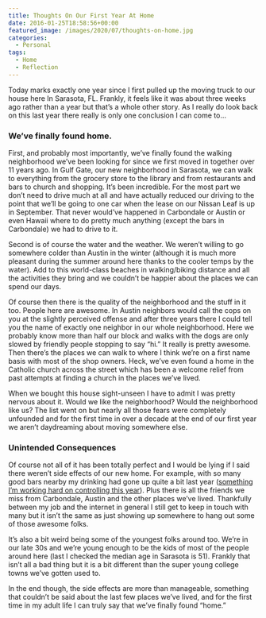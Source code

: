 ```yaml
---
title: Thoughts On Our First Year At Home
date: 2016-01-25T18:58:56+00:00
featured_image: /images/2020/07/thoughts-on-home.jpg
categories:
  - Personal
tags:
  - Home
  - Reflection
---
```


Today marks exactly one year since I first pulled up the moving truck to our house here In Sarasota, FL. Frankly, it feels like it was about three weeks ago rather than a year but that’s a whole other story. As I really do look back on this last year there really is only one conclusion I can come to…

### We’ve finally found home.

First, and probably most importantly, we’ve finally found the walking neighborhood we’ve been looking for since we first moved in together over 11 years ago. In Gulf Gate, our new neighborhood in Sarasota, we can walk to everything from the grocery store to the library and from restaurants and bars to church and shopping. It’s been incredible. For the most part we don’t need to drive much at all and have actually reduced our driving to the point that we’ll be going to one car when the lease on our Nissan Leaf is up in September. That never would’ve happened in Carbondale or Austin or even Hawaii where to do pretty much anything (except the bars in Carbondale) we had to drive to it.

Second is of course the water and the weather. We weren’t willing to go somewhere colder than Austin in the winter (although it is much more pleasant during the summer around here thanks to the cooler temps by the water). Add to this world-class beaches in walking/biking distance and all the activities they bring and we couldn’t be happier about the places we can spend our days.

Of course then there is the quality of the neighborhood and the stuff in it too. People here are awesome. In Austin neighbors would call the cops on you at the slightly perceived offense and after three years there I could tell you the name of exactly one neighbor in our whole neighborhood. Here we probably know more than half our block and walks with the dogs are only slowed by friendly people stopping to say “hi.” It really is pretty awesome. Then there’s the places we can walk to where I think we’re on a first name basis with most of the shop owners. Heck, we’ve even found a home in the Catholic church across the street which has been a welcome relief from past attempts at finding a church in the places we’ve lived.

When we bought this house sight-unseen I have to admit I was pretty nervous about it. Would we like the neighborhood? Would the neighborhood like us? The list went on but nearly all those fears were completely unfounded and for the first time in over a decade at the end of our first year we aren’t daydreaming about moving somewhere else.

### Unintended Consequences

Of course not all of it has been totally perfect and I would be lying if I said there weren’t side effects of our new home. For example, with so many good bars nearby my drinking had gone up quite a bit last year ([something I’m working hard on controlling this year][1]). Plus there is all the friends we miss from Carbondale, Austin and the other places we’ve lived. Thankfully between my job and the internet in general I still get to keep in touch with many but it isn’t the same as just showing up somewhere to hang out some of those awesome folks.

It’s also a bit weird being some of the youngest folks around too. We’re in our late 30s and we’re young enough to be the kids of most of the people around here (last I checked the median age in Sarasota is 51). Frankly that isn’t all a bad thing but it is a bit different than the super young college towns we’ve gotten used to.

In the end though, the side effects are more than manageable, something that couldn’t be said about the last few places we’ve lived, and for the first time in my adult life I can truly say that we’ve finally found “home.”

 [1]: /2016/01/the-year-without-beer/